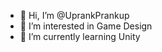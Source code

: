 - 👋 Hi, I’m @UprankPrankup
- 👀 I’m interested in Game Design
- 🌱 I’m currently learning Unity

<!---
UprankPrankup/UprankPrankup is a ✨ special ✨ repository because its `README.md` (this file) appears on your GitHub profile.
You can click the Preview link to take a look at your changes.
--->
